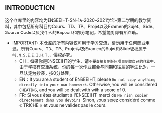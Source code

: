 ## INTRODUCTION
这个仓库里的内容均为ENSEEIHT-SN-1A-2020~2021学年-第二学期的教学资料，其中包括所有科目的Cours、TD、TP、Projet以及Examen的Sujet、Slide、Source Code以及我个人的Rapport和部分笔记。希望能对你有所帮助。<br>

* IMPORTANT: 本仓库的所有内容仅可用于学习交流，请勿用于任何商业用途。所有Cours、TD、TP、Projet以及Examen的Sujet和Slide版权属于`©E.N.S.E.E.I.H.T.`，侵权必究。<br>
  * CH：如果你是ENSEEIHT的学生，请`不要直接复制任何项目到你自己的作业中`.由于学校有查重系统，你的每一次作业都会与同期和往届的学生比对，一旦认定为抄袭，按0分处理。<br>
  * EN：If you are a student of ENSEEIHT, please `Do not copy anything directly into your own homework`. Otherwise, you will be considered `CHEATING`, and you will be dealt with with a score of 0.<br>
  * FR: Si vous êtes étudiant à l'ENSEEIHT, merci de `Ne rien copier directement dans vos devoirs`. Sinon, vous serez considéré comme « TRICHE » et vous ne validez pas le cours.
